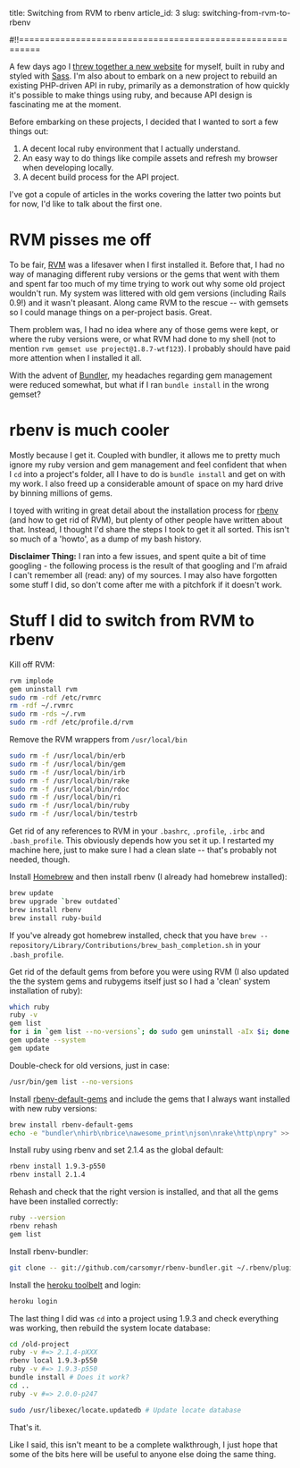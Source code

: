 title: Switching from RVM to rbenv
article_id: 3
slug: switching-from-rvm-to-rbenv

#!!==========================================================

A few days ago I [threw together a new website](http://me.dasmith.co.uk/articles/new-job-new-website-131002) for myself, built in ruby and styled with [Sass](http://sass-lang.com/). I'm also about to embark on a new project to rebuild an existing PHP-driven API in ruby, primarily as a demonstration of how quickly it's possible to make things using ruby, and because API design is fascinating me at the moment.

Before embarking on these projects, I decided that I wanted to sort a few things out:

1. A decent local ruby environment that I actually understand.
2. An easy way to do things like compile assets and refresh my browser when developing locally.
3. A decent build process for the API project.

I've got a copule of articles in the works covering the latter two points but for now, I'd like to talk about the first one.

# RVM pisses me off

To be fair, [RVM](https://github.com/wayneeseguin/rvm) was a lifesaver when I first installed it. Before that, I had no way of managing different ruby versions or the gems that went with them and spent far too much of my time trying to work out why some old project wouldn't run. My system was littered with old gem versions (including Rails 0.9!) and it wasn't pleasant. Along came RVM to the rescue -- with gemsets so I could manage things on a per-project basis. Great.

Them problem was, I had no idea where any of those gems were kept, or where the ruby versions were, or what RVM had done to my shell (not to mention `rvm gemset use project@1.8.7-wtf123`). I probably should have paid more attention when I installed it all.

With the advent of [Bundler](http://bundler.io/), my headaches regarding gem management were reduced somewhat, but what if I ran `bundle install` in the wrong gemset?

# rbenv is much cooler

Mostly because I get it. Coupled with bundler, it allows me to pretty much ignore my ruby version and gem management and feel confident that when I `cd` into a project's folder, all I have to do is `bundle install` and get on with my work. I also freed up a considerable amount of space on my hard drive by binning millions of gems.

I toyed with writing in great detail about the installation process for [rbenv](https://github.com/sstephenson/rbenv) (and how to get rid of RVM), but plenty of other people have written about that. Instead, I thought I'd share the steps I took to get it all sorted. This isn't so much of a 'howto', as a dump of my bash history.

**Disclaimer Thing:** I ran into a few issues, and spent quite a bit of time googling - the following process is the result of that googling and I'm afraid I can't remember all (read: any) of my sources. I may also have forgotten some stuff I did, so don't come after me with a pitchfork if it doesn't work.

# Stuff I did to switch from RVM to rbenv

Kill off RVM:

````bash
rvm implode
gem uninstall rvm
sudo rm -rdf /etc/rvmrc
rm -rdf ~/.rvmrc
sudo rm -rds ~/.rvm
sudo rm -rdf /etc/profile.d/rvm
````

Remove the RVM wrappers from `/usr/local/bin`

````bash
sudo rm -f /usr/local/bin/erb
sudo rm -f /usr/local/bin/gem
sudo rm -f /usr/local/bin/irb
sudo rm -f /usr/local/bin/rake
sudo rm -f /usr/local/bin/rdoc
sudo rm -f /usr/local/bin/ri
sudo rm -f /usr/local/bin/ruby
sudo rm -f /usr/local/bin/testrb
````

Get rid of any references to RVM in your `.bashrc`, `.profile`, `.irbc` and `.bash_profile`. This obviously depends how you set it up. I restarted my machine here, just to make sure I had a clean slate -- that's probably not needed, though.

Install [Homebrew](http://brew.sh/) and then install rbenv (I already had homebrew installed):

````bash
brew update
brew upgrade `brew outdated`
brew install rbenv
brew install ruby-build
````

If you've already got homebrew installed, check that you have `brew --repository/Library/Contributions/brew_bash_completion.sh` in your `.bash_profile`.

Get rid of the default gems from before you were using RVM (I also updated the the system gems and rubygems itself just so I had a 'clean' system installation of ruby):

````bash
which ruby
ruby -v
gem list
for i in `gem list --no-versions`; do sudo gem uninstall -aIx $i; done
gem update --system
gem update
````

Double-check for old versions, just in case:

````bash
/usr/bin/gem list --no-versions
````

Install [rbenv-default-gems](https://github.com/sstephenson/rbenv-default-gems) and include the gems that I always want installed with new ruby versions:

````bash
brew install rbenv-default-gems
echo -e "bundler\nhirb\nbrice\nawesome_print\njson\nrake\http\npry" >> ~/.rbenv/default-gems
````

Install ruby using rbenv and set 2.1.4 as the global default:

````bash
rbenv install 1.9.3-p550
rbenv install 2.1.4
````

Rehash and check that the right version is installed, and that all the gems have been installed correctly:

````bash
ruby --version
rbenv rehash
gem list
````

Install rbenv-bundler:

````bash
git clone -- git://github.com/carsomyr/rbenv-bundler.git ~/.rbenv/plugins/bundler
````

Install the [heroku toolbelt](https://toolbelt.herokuapp.com/) and login:

````bash
heroku login
````

The last thing I did was `cd` into a project using 1.9.3 and check everything was working, then rebuild the system locate database:

````bash
cd /old-project
ruby -v #=> 2.1.4-pXXX
rbenv local 1.9.3-p550
ruby -v #=> 1.9.3-p550
bundle install # Does it work?
cd ..
ruby -v #=> 2.0.0-p247

sudo /usr/libexec/locate.updatedb # Update locate database
````

That's it.

Like I said, this isn't meant to be a complete walkthrough, I just hope that some of the bits here will be useful to anyone else doing the same thing.
